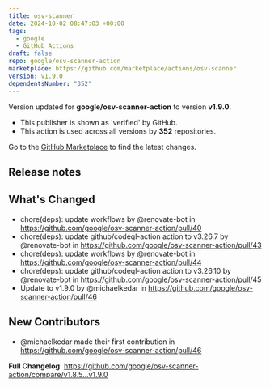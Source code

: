 ```yaml
---
title: osv-scanner
date: 2024-10-02 08:47:03 +00:00
tags:
  - google
  - GitHub Actions
draft: false
repo: google/osv-scanner-action
marketplace: https://github.com/marketplace/actions/osv-scanner
version: v1.9.0
dependentsNumber: "352"
---
```



Version updated for **google/osv-scanner-action** to version **v1.9.0**.
- This publisher is shown as 'verified' by GitHub.
- This action is used across all versions by **352** repositories.

Go to the [GitHub Marketplace](https://github.com/marketplace/actions/osv-scanner) to find the latest changes.

## Release notes

## What's Changed
* chore(deps): update workflows by @renovate-bot in https://github.com/google/osv-scanner-action/pull/40
* chore(deps): update github/codeql-action action to v3.26.7 by @renovate-bot in https://github.com/google/osv-scanner-action/pull/43
* chore(deps): update workflows by @renovate-bot in https://github.com/google/osv-scanner-action/pull/44
* chore(deps): update github/codeql-action action to v3.26.10 by @renovate-bot in https://github.com/google/osv-scanner-action/pull/45
* Update to v1.9.0 by @michaelkedar in https://github.com/google/osv-scanner-action/pull/46

## New Contributors
* @michaelkedar made their first contribution in https://github.com/google/osv-scanner-action/pull/46

**Full Changelog**: https://github.com/google/osv-scanner-action/compare/v1.8.5...v1.9.0
